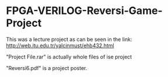 # FPGA-VERILOG-Reversi-Game-Project
This was a lecture project as can be seen in the link: 
http://web.itu.edu.tr/yalcinmust/ehb432.html


"Project File.rar" is actually whole files of ise project

"Reversi6.pdf" is a project poster.
